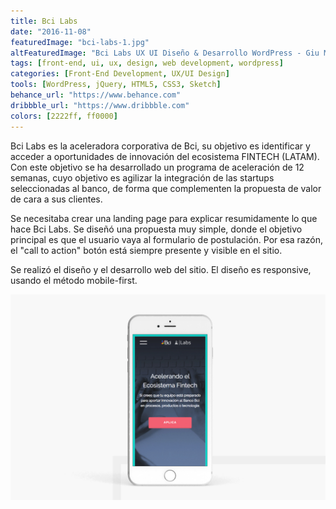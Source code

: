 ```yaml
---
title: Bci Labs
date: "2016-11-08"
featuredImage: "bci-labs-1.jpg"
altFeaturedImage: "Bci Labs UX UI Diseño & Desarrollo WordPress - Giu Magnani Diseñador y Desarrollador Web de Treviglio - Bergamo, Italia (Italy)"
tags: [front-end, ui, ux, design, web development, wordpress]
categories: [Front-End Development, UX/UI Design]
tools: [WordPress, jQuery, HTML5, CSS3, Sketch]
behance_url: "https://www.behance.com"
dribbble_url: "https://www.dribbble.com"
colors: [2222ff, ff0000]
---
```


Bci Labs es la aceleradora corporativa de Bci, su objetivo es identificar y acceder a oportunidades de innovación del ecosistema FINTECH (LATAM). Con este objetivo se ha desarrollado un programa de aceleración de 12 semanas, cuyo objetivo es agilizar la integración de las startups seleccionadas al banco, de forma que complementen la propuesta de valor de cara a sus clientes.

Se necesitaba crear una landing page para explicar resumidamente lo que hace Bci Labs. Se diseñó una propuesta muy simple, donde el objetivo principal es que el usuario vaya al formulario de postulación. Por esa razón, el "call to action" botón está siempre presente y visible en el sitio.

Se realizó el diseño y el desarrollo web del sitio. El diseño es responsive, usando el método mobile-first.

![Bci Labs mobile website](bci-labs-1.jpg)
